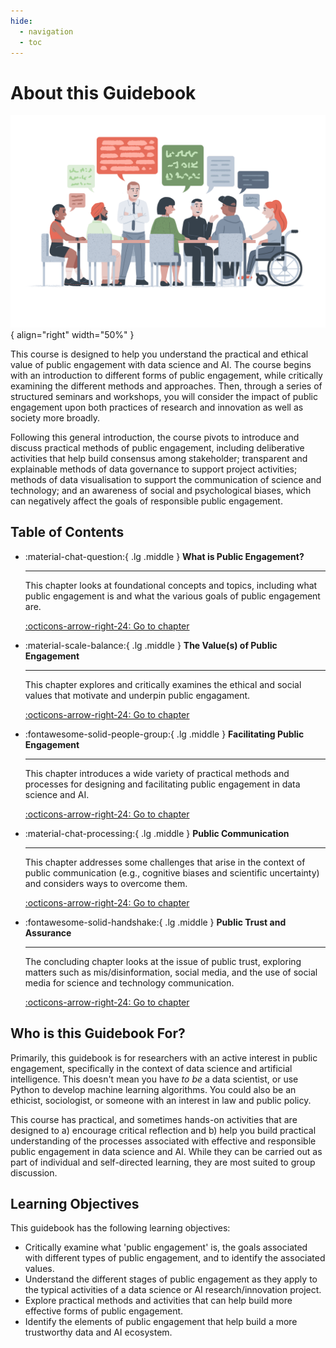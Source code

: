 ```yaml
---
hide:
  - navigation
  - toc
---
```


# About this Guidebook

<div class="result" markdown>

  ![Illustration by Johnny Lighthands](../assets/images/illustrations/discussion.png){ align="right" width="50%" }

  This course is designed to help you understand the practical and ethical value of public engagement with data science and AI.
  The course begins with an introduction to different forms of public engagement, while critically examining the different methods and approaches.
  Then, through a series of structured seminars and workshops, you will consider the impact of public engagement upon both practices of research and innovation as well as society more broadly.

  Following this general introduction, the course pivots to introduce and discuss practical methods of public engagement, including deliberative activities that help build consensus among stakeholder; transparent and explainable methods of data governance to support project activities; methods of data visualisation to support the communication of science and technology; and an awareness of social and psychological biases, which can negatively affect the goals of responsible public engagement.

</div>

## Table of Contents

<div class="grid cards" markdown>

-   :material-chat-question:{ .lg .middle } __What is Public Engagement?__

    ---

    This chapter looks at foundational concepts and topics, including what public engagement is and what the various goals of public engagement are.

    [:octicons-arrow-right-24: Go to chapter](chapter1/index.md)

-   :material-scale-balance:{ .lg .middle } __The Value(s) of Public Engagement__

    ---

    This chapter explores and critically examines the ethical and social values that motivate and underpin public engagament.

    [:octicons-arrow-right-24: Go to chapter](chapter2/index.md)

-   :fontawesome-solid-people-group:{ .lg .middle } __Facilitating Public Engagement__

    ---

    This chapter introduces a wide variety of practical methods and processes for designing and facilitating public engagement in data science and AI.

    [:octicons-arrow-right-24: Go to chapter](chapter3/index.md)

-   :material-chat-processing:{ .lg .middle } __Public Communication__

    ---

    This chapter addresses some challenges that arise in the context of public communication (e.g., cognitive biases and scientific uncertainty) and considers ways to overcome them.

    [:octicons-arrow-right-24: Go to chapter](chapter4/index.md)

-   :fontawesome-solid-handshake:{ .lg .middle } __Public Trust and Assurance__

    ---

    The concluding chapter looks at the issue of public trust, exploring matters such as mis/disinformation, social media, and the use of social media for science and technology communication.

    [:octicons-arrow-right-24: Go to chapter](chapter5/index.md)

</div>

## Who is this Guidebook For?

Primarily, this guidebook is for researchers with an active interest in public engagement, specifically in the context of data science and artificial intelligence.
This doesn't mean you have *to be* a data scientist, or use Python to develop machine learning algorithms.
You could also be an ethicist, sociologist, or someone with an interest in law and public policy.

This course has practical, and sometimes hands-on activities that are designed to a) encourage critical reflection and b) help you build practical understanding of the processes associated with effective and responsible public engagement in data science and AI.
While they can be carried out as part of individual and self-directed learning, they are most suited to group discussion.

## Learning Objectives

This guidebook has the following learning objectives:

- Critically examine what 'public engagement' is, the goals associated with different types of public engagement, and to identify the associated values.
- Understand the different stages of public engagement as they apply to the typical activities of a data science or AI research/innovation project.
- Explore practical methods and activities that can help build more effective forms of public engagement.
- Identify the elements of public engagement that help build a more trustworthy data and AI ecosystem.
